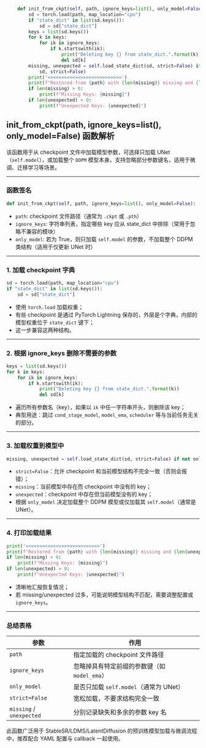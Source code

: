 ```python
    def init_from_ckpt(self, path, ignore_keys=list(), only_model=False):
        sd = torch.load(path, map_location="cpu")
        if "state_dict" in list(sd.keys()):
            sd = sd["state_dict"]
        keys = list(sd.keys())
        for k in keys:
            for ik in ignore_keys:
                if k.startswith(ik):
                    print("Deleting key {} from state_dict.".format(k))
                    del sd[k]
        missing, unexpected = self.load_state_dict(sd, strict=False) if not only_model else self.model.load_state_dict(
            sd, strict=False)
        print('<<<<<<<<<<<<>>>>>>>>>>>>>>>')
        print(f"Restored from {path} with {len(missing)} missing and {len(unexpected)} unexpected keys")
        if len(missing) > 0:
            print(f"Missing Keys: {missing}")
        if len(unexpected) > 0:
            print(f"Unexpected Keys: {unexpected}")
```

## init_from_ckpt(path, ignore_keys=list(), only_model=False) 函数解析

该函数用于从 checkpoint 文件中加载模型参数，可选择只加载 UNet（`self.model`），或加载整个 `DDPM` 模型本身。支持忽略部分参数键名，适用于微调、迁移学习等场景。

---

### 函数签名

```python
def init_from_ckpt(self, path, ignore_keys=list(), only_model=False):
```

- `path`: checkpoint 文件路径（通常为 `.ckpt` 或 `.pth`）
- `ignore_keys`: 字符串列表，指定哪些 key 应从 state_dict 中排除（常用于忽略不兼容的模块）
- `only_model`: 若为 True，则只加载 `self.model` 的参数，不加载整个 DDPM 类结构（适用于仅更新 UNet 时）

---

### 1. 加载 checkpoint 字典

```python
sd = torch.load(path, map_location="cpu")
if "state_dict" in list(sd.keys()):
    sd = sd["state_dict"]
```

- 使用 `torch.load` 加载权重；
- 有些 checkpoint 是通过 PyTorch Lightning 保存的，外层是个字典，内部的模型权重位于 `state_dict` 键下；
- 这一步兼容这两种结构。

---

### 2. 根据 ignore_keys 删除不需要的参数

```python
keys = list(sd.keys())
for k in keys:
    for ik in ignore_keys:
        if k.startswith(ik):
            print("Deleting key {} from state_dict.".format(k))
            del sd[k]
```

- 遍历所有参数名（key），如果以 `ik` 中任一字符串开头，则删除该 key；
- 典型用途：跳过 `cond_stage_model`, `model_ema`, `scheduler` 等与当前任务无关的部分。

---

### 3. 加载权重到模型中

```python
missing, unexpected = self.load_state_dict(sd, strict=False) if not only_model else self.model.load_state_dict(sd, strict=False)
```

- `strict=False`：允许 checkpoint 和当前模型结构不完全一致（否则会报错）；
- `missing`：当前模型中存在而 checkpoint 中没有的 key；
- `unexpected`：checkpoint 中存在但当前模型没有的 key；
- 根据 `only_model` 决定加载整个 DDPM 模型或仅加载其 `self.model`（通常是 UNet）。

---

### 4. 打印加载结果

```python
print('<<<<<<<<<<<<>>>>>>>>>>>>>>>')
print(f"Restored from {path} with {len(missing)} missing and {len(unexpected)} unexpected keys")
if len(missing) > 0:
    print(f"Missing Keys: {missing}")
if len(unexpected) > 0:
    print(f"Unexpected Keys: {unexpected}")
```

- 清晰地汇报恢复情况；
- 若 missing/unexpected 过多，可能说明模型结构不匹配，需要调整配置或 `ignore_keys`。

---

### 总结表格

| 参数                       | 作用                           |
| ------------------------ | ---------------------------- |
| `path`                   | 指定加载的 checkpoint 文件路径        |
| `ignore_keys`            | 忽略掉具有特定前缀的参数键（如 `model_ema`） |
| `only_model`             | 是否只加载 `self.model`（通常为 UNet） |
| `strict=False`           | 宽松加载，不要求结构完全一致               |
| `missing` / `unexpected` | 分别记录缺失和多余的参数 key 名           |

此函数广泛用于 StableSR/LDMS/LatentDiffusion 的预训练模型加载与微调流程中，推荐配合 YAML 配置与 callback 一起使用。